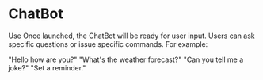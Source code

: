 # ChatBot

Use
Once launched, the ChatBot will be ready for user input. Users can ask specific questions or issue specific commands. For example:

"Hello how are you?"
"What's the weather forecast?"
"Can you tell me a joke?"
"Set a reminder."
